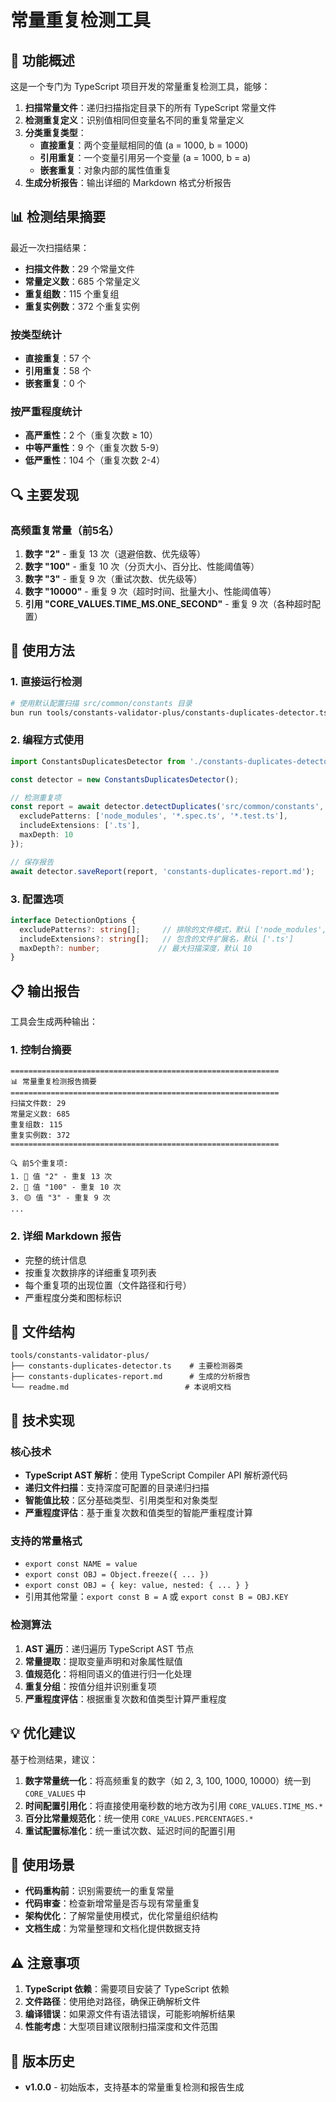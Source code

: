 # 常量重复检测工具

## 🎯 功能概述

这是一个专门为 TypeScript 项目开发的常量重复检测工具，能够：

1. **扫描常量文件**：递归扫描指定目录下的所有 TypeScript 常量文件
2. **检测重复定义**：识别值相同但变量名不同的重复常量定义  
3. **分类重复类型**：
   - **直接重复**：两个变量赋相同的值 (a = 1000, b = 1000)
   - **引用重复**：一个变量引用另一个变量 (a = 1000, b = a)
   - **嵌套重复**：对象内部的属性值重复
4. **生成分析报告**：输出详细的 Markdown 格式分析报告

## 📊 检测结果摘要

最近一次扫描结果：
- **扫描文件数**：29 个常量文件
- **常量定义数**：685 个常量定义
- **重复组数**：115 个重复组
- **重复实例数**：372 个重复实例

### 按类型统计
- **直接重复**：57 个
- **引用重复**：58 个  
- **嵌套重复**：0 个

### 按严重程度统计
- **高严重性**：2 个（重复次数 ≥ 10）
- **中等严重性**：9 个（重复次数 5-9）
- **低严重性**：104 个（重复次数 2-4）

## 🔍 主要发现

### 高频重复常量（前5名）
1. **数字 "2"** - 重复 13 次（退避倍数、优先级等）
2. **数字 "100"** - 重复 10 次（分页大小、百分比、性能阈值等）
3. **数字 "3"** - 重复 9 次（重试次数、优先级等）
4. **数字 "10000"** - 重复 9 次（超时时间、批量大小、性能阈值等）
5. **引用 "CORE_VALUES.TIME_MS.ONE_SECOND"** - 重复 9 次（各种超时配置）

## 🚀 使用方法

### 1. 直接运行检测

```bash
# 使用默认配置扫描 src/common/constants 目录
bun run tools/constants-validator-plus/constants-duplicates-detector.ts
```

### 2. 编程方式使用

```typescript
import ConstantsDuplicatesDetector from './constants-duplicates-detector';

const detector = new ConstantsDuplicatesDetector();

// 检测重复项
const report = await detector.detectDuplicates('src/common/constants', {
  excludePatterns: ['node_modules', '*.spec.ts', '*.test.ts'],
  includeExtensions: ['.ts'],
  maxDepth: 10
});

// 保存报告
await detector.saveReport(report, 'constants-duplicates-report.md');
```

### 3. 配置选项

```typescript
interface DetectionOptions {
  excludePatterns?: string[];     // 排除的文件模式，默认 ['node_modules', '*.spec.ts', '*.test.ts']
  includeExtensions?: string[];   // 包含的文件扩展名，默认 ['.ts']
  maxDepth?: number;             // 最大扫描深度，默认 10
}
```

## 📋 输出报告

工具会生成两种输出：

### 1. 控制台摘要
```
============================================================
📊 常量重复检测报告摘要
============================================================
扫描文件数: 29
常量定义数: 685
重复组数: 115
重复实例数: 372
============================================================

🔍 前5个重复项:
1. 🔴 值 "2" - 重复 13 次
2. 🔴 值 "100" - 重复 10 次
3. 🟡 值 "3" - 重复 9 次
...
```

### 2. 详细 Markdown 报告
- 完整的统计信息
- 按重复次数排序的详细重复项列表
- 每个重复项的出现位置（文件路径和行号）
- 严重程度分类和图标标识

## 📁 文件结构

```
tools/constants-validator-plus/
├── constants-duplicates-detector.ts    # 主要检测器类
├── constants-duplicates-report.md      # 生成的分析报告
└── readme.md                          # 本说明文档
```

## 🔧 技术实现

### 核心技术
- **TypeScript AST 解析**：使用 TypeScript Compiler API 解析源代码
- **递归文件扫描**：支持深度可配置的目录递归扫描
- **智能值比较**：区分基础类型、引用类型和对象类型
- **严重程度评估**：基于重复次数和值类型的智能严重程度计算

### 支持的常量格式
- `export const NAME = value`
- `export const OBJ = Object.freeze({ ... })`
- `export const OBJ = { key: value, nested: { ... } }`
- 引用其他常量：`export const B = A` 或 `export const B = OBJ.KEY`

### 检测算法
1. **AST 遍历**：递归遍历 TypeScript AST 节点
2. **常量提取**：提取变量声明和对象属性赋值
3. **值规范化**：将相同语义的值进行归一化处理
4. **重复分组**：按值分组并识别重复项
5. **严重程度评估**：根据重复次数和值类型计算严重程度

## 💡 优化建议

基于检测结果，建议：

1. **数字常量统一化**：将高频重复的数字（如 2, 3, 100, 1000, 10000）统一到 `CORE_VALUES` 中
2. **时间配置引用化**：将直接使用毫秒数的地方改为引用 `CORE_VALUES.TIME_MS.*` 
3. **百分比常量规范化**：统一使用 `CORE_VALUES.PERCENTAGES.*`
4. **重试配置标准化**：统一重试次数、延迟时间的配置引用

## 🎯 使用场景

- **代码重构前**：识别需要统一的重复常量
- **代码审查**：检查新增常量是否与现有常量重复
- **架构优化**：了解常量使用模式，优化常量组织结构
- **文档生成**：为常量整理和文档化提供数据支持

## ⚠️ 注意事项

1. **TypeScript 依赖**：需要项目安装了 TypeScript 依赖
2. **文件路径**：使用绝对路径，确保正确解析文件
3. **编译错误**：如果源文件有语法错误，可能影响解析结果
4. **性能考虑**：大型项目建议限制扫描深度和文件范围

## 🔄 版本历史

- **v1.0.0** - 初始版本，支持基本的常量重复检测和报告生成
